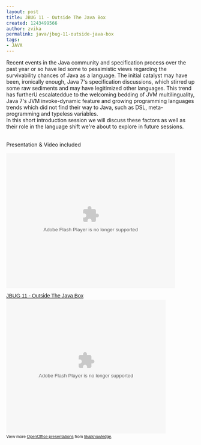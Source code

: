 ```yaml
---
layout: post
title: JBUG 11 - Outside The Java Box
created: 1243499566
author: zvika
permalink: java/jbug-11-outside-java-box
tags:
- JAVA
---
```

<p>Recent events in the Java community and specification process over the past year or so have led some to pessimistic views regarding the survivability chances of Java as a language. The initial catalyst may have been, ironically enough, Java 7's specification discussions, which stirred up some raw sediments and may have legitimized other languages. This trend has furtherU escalateddue to the welcoming bedding of JVM multilinguality, Java 7's JVM invoke-dynamic feature and growing programming languages trends which did not find their way to Java, such as DSL, meta-programming and typeless variables.<br />
In this short introduction session we will discuss these factors as well as their role in the language shift we're about to explore in future sessions.<br />
&nbsp;</p>
<p>Presentation & Video included&nbsp;</p>
<!--break-->
<embed src="http://blip.tv/play/grVLgYaPVQA" type="application/x-shockwave-flash" width="450" height="359" allowscriptaccess="always" allowfullscreen="true"></embed>
<div style="width:425px;text-align:left" id="__ss_1536821"><a style="font:14px Helvetica,Arial,Sans-serif;display:block;margin:12px 0 3px 0;text-decoration:underline;" href="http://www.slideshare.net/tikalknowledge/jbug-11-outside-the-java-box?type=presentation" title="JBUG 11 - Outside The Java Box">JBUG 11 - Outside The Java Box</a><object style="margin:0px" width="425" height="355"><param name="movie" value="http://static.slidesharecdn.com/swf/ssplayer2.swf?doc=outside-the-java-box-090605024455-phpapp01&rel=0&stripped_title=jbug-11-outside-the-java-box" /><param name="allowFullScreen" value="true"/><param name="allowScriptAccess" value="always"/><embed src="http://static.slidesharecdn.com/swf/ssplayer2.swf?doc=outside-the-java-box-090605024455-phpapp01&rel=0&stripped_title=jbug-11-outside-the-java-box" type="application/x-shockwave-flash" allowscriptaccess="always" allowfullscreen="true" width="425" height="355"></embed></object><div style="font-size:11px;font-family:tahoma,arial;height:26px;padding-top:2px;">View more <a style="text-decoration:underline;" href="http://www.slideshare.net/">OpenOffice presentations</a> from <a style="text-decoration:underline;" href="http://www.slideshare.net/tikalknowledge">tikalknowledge</a>.</div></div>
